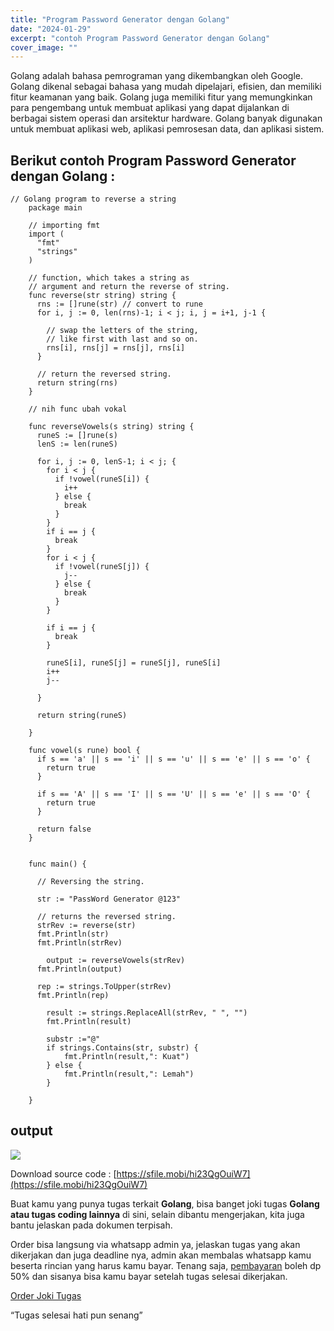 ```yaml
---
title: "Program Password Generator dengan Golang"
date: "2024-01-29"
excerpt: "contoh Program Password Generator dengan Golang"
cover_image: ""
---
```


Golang adalah bahasa pemrograman yang dikembangkan oleh Google. Golang dikenal sebagai bahasa yang mudah dipelajari, efisien, dan memiliki fitur keamanan yang baik. Golang juga memiliki fitur yang memungkinkan para pengembang untuk membuat aplikasi yang dapat dijalankan di berbagai sistem operasi dan arsitektur hardware. Golang banyak digunakan untuk membuat aplikasi web, aplikasi pemrosesan data, dan aplikasi sistem.

## Berikut contoh Program Password Generator dengan Golang :

```
// Golang program to reverse a string
    package main

    // importing fmt
    import (
      "fmt"
      "strings"
    )

    // function, which takes a string as
    // argument and return the reverse of string.
    func reverse(str string) string {
      rns := []rune(str) // convert to rune
      for i, j := 0, len(rns)-1; i < j; i, j = i+1, j-1 {

        // swap the letters of the string,
        // like first with last and so on.
        rns[i], rns[j] = rns[j], rns[i]
      }

      // return the reversed string.
      return string(rns)
    }

    // nih func ubah vokal

    func reverseVowels(s string) string {
      runeS := []rune(s)
      lenS := len(runeS)

      for i, j := 0, lenS-1; i < j; {
        for i < j {
          if !vowel(runeS[i]) {
            i++
          } else {
            break
          }
        }
        if i == j {
          break
        }
        for i < j {
          if !vowel(runeS[j]) {
            j--
          } else {
            break
          }
        }

        if i == j {
          break
        }

        runeS[i], runeS[j] = runeS[j], runeS[i]
        i++
        j--

      }

      return string(runeS)

    }

    func vowel(s rune) bool {
      if s == 'a' || s == 'i' || s == 'u' || s == 'e' || s == 'o' {
        return true
      }

      if s == 'A' || s == 'I' || s == 'U' || s == 'e' || s == 'O' {
        return true
      }

      return false
    }


    func main() {

      // Reversing the string.

      str := "PassWord Generator @123"

      // returns the reversed string.
      strRev := reverse(str)
      fmt.Println(str)
      fmt.Println(strRev)

        output := reverseVowels(strRev)
      fmt.Println(output)

      rep := strings.ToUpper(strRev)
      fmt.Println(rep)

        result := strings.ReplaceAll(strRev, " ", "")
        fmt.Println(result)

        substr :="@"
        if strings.Contains(str, substr) {
            fmt.Println(result,": Kuat")
        } else {
            fmt.Println(result,": Lemah")
        }

    }
```

## output

![](http://localhost:2368/content/images/wordpress/2022/10/Screenshot-20from-202022-10-13-2018-31-51.png)

[](http://localhost:2368/content/images/wordpress/2022/10/Screenshot-20from-202022-10-13-2018-31-51.png)Download source code : [https://sfile.mobi/hi23QgOuiW7](https://sfile.mobi/hi23QgOuiW7)

Buat kamu yang punya tugas terkait **Golang**, bisa banget joki tugas **Golang atau tugas coding lainnya** di sini, selain dibantu mengerjakan, kita juga bantu jelaskan pada dokumen terpisah.

Order bisa langsung via whatsapp admin ya, jelaskan tugas yang akan dikerjakan dan juga deadline nya, admin akan membalas whatsapp kamu beserta rincian yang harus kamu bayar. Tenang saja, [pembayaran](https://stacktugas.id/pembayaran/) boleh dp 50% dan sisanya bisa kamu bayar setelah tugas selesai dikerjakan.

[Order Joki Tugas](https://stacktugas.id/)

“Tugas selesai hati pun senang”